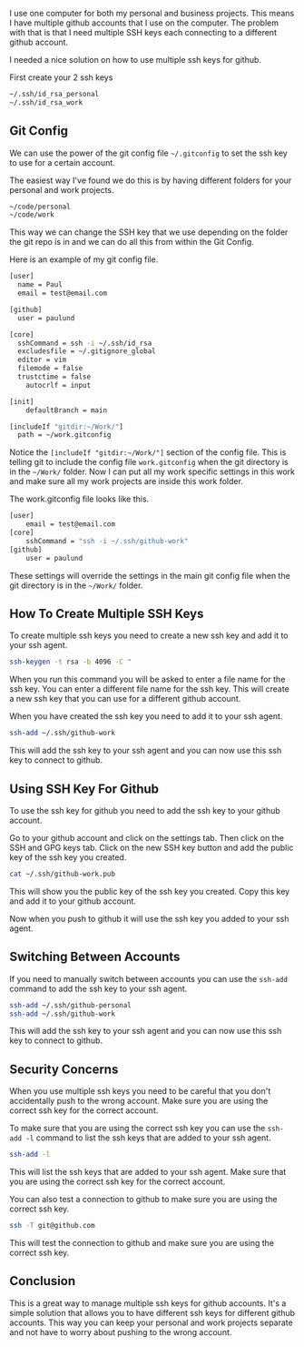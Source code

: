 I use one computer for both my personal and business projects. This means I have multiple
github accounts that I use on the computer. The problem with that is that I need multiple
SSH keys each connecting to a different github account.

I needed a nice solution on how to use multiple ssh keys for github.

First create your 2 ssh keys

```bash
~/.ssh/id_rsa_personal
~/.ssh/id_rsa_work
```

## Git Config
We can use the power of the git config file `~/.gitconfig` to set the ssh key to use for a certain account.

The easiest way I've found we do this is by having different folders for your personal and work projects.

```bash
~/code/personal
~/code/work
```

This way we can change the SSH key that we use depending on the folder the git repo is in and we can do all this from within the Git Config.

Here is an example of my git config file.

```bash
[user]
  name = Paul
  email = test@email.com

[github]
  user = paulund

[core]
  sshCommand = ssh -i ~/.ssh/id_rsa
  excludesfile = ~/.gitignore_global
  editor = vim
  filemode = false
  trustctime = false
    autocrlf = input

[init]
    defaultBranch = main

[includeIf "gitdir:~/Work/"]
  path = ~/work.gitconfig
```

Notice the `[includeIf "gitdir:~/Work/"]` section of the config file. This is telling git to include the config file `work.gitconfig` when the git directory is in the `~/Work/` folder. Now I can put all my work specific settings in this work and make sure all my work projects are inside this work folder.

The work.gitconfig file looks like this.

```bash
[user]
    email = test@email.com
[core]
    sshCommand = "ssh -i ~/.ssh/github-work"
[github]
    user = paulund
```

These settings will override the settings in the main git config file when the git directory is in the `~/Work/` folder.

## How To Create Multiple SSH Keys
To create multiple ssh keys you need to create a new ssh key and add it to your ssh agent.

```bash
ssh-keygen -t rsa -b 4096 -C "
```

When you run this command you will be asked to enter a file name for the ssh key. You can enter a different file name for the ssh key. This will create a new ssh key that you can use for a different github account.

When you have created the ssh key you need to add it to your ssh agent.

```bash
ssh-add ~/.ssh/github-work
```

This will add the ssh key to your ssh agent and you can now use this ssh key to connect to github.

## Using SSH Key For Github
To use the ssh key for github you need to add the ssh key to your github account.

Go to your github account and click on the settings tab. Then click on the SSH and GPG keys tab. Click on the new SSH key button and add the public key of the ssh key you created.

```bash
cat ~/.ssh/github-work.pub
```

This will show you the public key of the ssh key you created. Copy this key and add it to your github account.

Now when you push to github it will use the ssh key you added to your ssh agent.

## Switching Between Accounts
If you need to manually switch between accounts you can use the `ssh-add` command to add the ssh key to your ssh agent.

```bash
ssh-add ~/.ssh/github-personal
ssh-add ~/.ssh/github-work
```

This will add the ssh key to your ssh agent and you can now use this ssh key to connect to github.

## Security Concerns
When you use multiple ssh keys you need to be careful that you don't accidentally push to the wrong account. Make sure you are using the correct ssh key for the correct account.

To make sure that you are using the correct ssh key you can use the `ssh-add -l` command to list the ssh keys that are added to your ssh agent.

```bash
ssh-add -l
```

This will list the ssh keys that are added to your ssh agent. Make sure that you are using the correct ssh key for the correct account.

You can also test a connection to github to make sure you are using the correct ssh key.

```bash
ssh -T git@github.com
```

This will test the connection to github and make sure you are using the correct ssh key.

## Conclusion
This is a great way to manage multiple ssh keys for github accounts. It's a simple solution that allows you to have different ssh keys for different github accounts. This way you can keep your personal and work projects separate and not have to worry about pushing to the wrong account.
